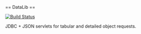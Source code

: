 == DataLib ==

[![Build Status](https://secure.travis-ci.org/bigdata-mx/DataLib.png)](http://travis-ci.org/bigdata-mx/DataLib)

JDBC + JSON servlets for tabular and detailed object requests.